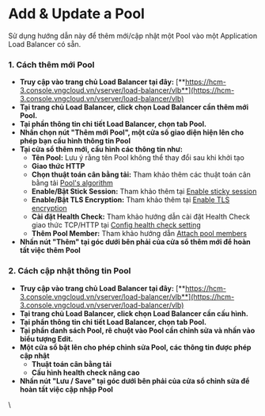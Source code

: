 # Add & Update a Pool

Sử dụng hướng dẫn này để thêm mới/cập nhật một Pool vào một Application Load Balancer có sẵn.

### 1. Cách thêm mới Pool <a href="#add-and-updateapool-1.cachthemmoipool" id="add-and-updateapool-1.cachthemmoipool"></a>

* **Truy cập vào trang chủ Load Balancer tại đây:** [**https://hcm-3.console.vngcloud.vn/vserver/load-balancer/vlb**](https://hcm-3.console.vngcloud.vn/vserver/load-balancer/vlb)
* **Tại trang chủ Load Balancer, click chọn Load Balancer cần thêm mới Pool.**
* **Tại phần thông tin chi tiết Load Balancer, chọn tab Pool.**
* **Nhấn chọn nút "Thêm mới Pool", một cửa sổ giao diện hiện lên cho phép bạn cấu hình thông tin Pool**
* **Tại cửa sổ thêm mới, cấu hình các thông tin như:**
  * **Tên Pool:** Lưu ý rằng tên Pool không thể thay đổi sau khi khởi tạo
  * **Giao thức HTTP**
  * **Chọn thuật toán cân bằng tải:** Tham khảo thêm các thuật toán cân bằng tải [Pool's algorithm](pools-algorithm.md)
  * **Enable/Bật Stick Session:** Tham khảo thêm tại [Enable sticky session](enable-sticky-session.md)
  * **Enable/Bật TLS Encryption:** Tham khảo thêm tại [Enable TLS encryption](https://docs.vngcloud.vn/display/vServer/Enable+TLS+encryption)
  * **Cài đặt Health Check:** Tham khảo hướng dẫn cài đặt Health Check giao thức TCP/HTTP tại [Config health check setting](config-health-check-setting.md)
  * **Thêm Pool Member:** Tham khảo hướng dẫn [Attach pool members](pool-members/attach-pool-members.md)
* **Nhấn nút "Thêm" tại góc dưới bên phải của cửa sổ thêm mới để hoàn tất việc thêm Pool**

### 2. Cách cập nhật thông tin Pool <a href="#add-and-updateapool-2.cachcapnhatthongtinpool" id="add-and-updateapool-2.cachcapnhatthongtinpool"></a>

* **Truy cập vào trang chủ Load Balancer tại đây:** [**https://hcm-3.console.vngcloud.vn/vserver/load-balancer/vlb**](https://hcm-3.console.vngcloud.vn/vserver/load-balancer/vlb)
* **Tại trang chủ Load Balancer, click chọn Load Balancer cần cấu hình.**
* **Tại phần thông tin chi tiết Load Balancer, chọn tab Pool.**
* **Tại phần danh sách Pool, rê chuột vào Pool cần chỉnh sửa và nhấn vào biểu tượng Edit.**
* **Một cửa sổ bật lên cho phép chỉnh sửa Pool, các thông tin được phép cập nhật**
  * **Thuật toán cân bằng tải**
  * **Cấu hình health check nâng cao**
* **Nhấn nút "Lưu / Save" tại góc dưới bên phải của cửa sổ chỉnh sửa để hoàn tất việc cập nhập Pool**



\
